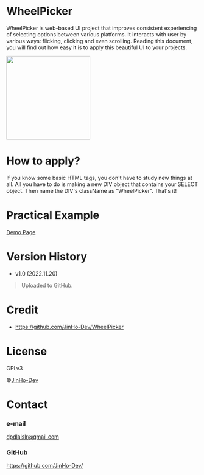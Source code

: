 # WheelPicker
WheelPicker is web-based UI project that improves consistent experiencing of selecting options between various platforms.
It interacts with user by various ways: flicking, clicking and even scrolling.
Reading this document, you will find out how easy it is to apply this beautiful UI to your projects.

<img src="./screenshot.gif" width="220">

# How to apply?
If you know some basic HTML tags, you don't have to study new things at all.
All you have to do is making a new DIV object that contains your SELECT object.
Then name the DIV's className as "WheelPicker".
That's it!

# Practical Example
[Demo Page](https://jinho-dev.github.io/sample.htm)

# Version History
* v1.0 (2022.11.20)
> Uploaded to GitHub. 

# Credit
* https://github.com/JinHo-Dev/WheelPicker

# License
GPLv3

&copy;<a href="https://github.com/JinHo-Dev/">JinHo-Dev</a>

# Contact
### e-mail
dpdlalslr@gmail.com

### GitHub
https://github.com/JinHo-Dev/
